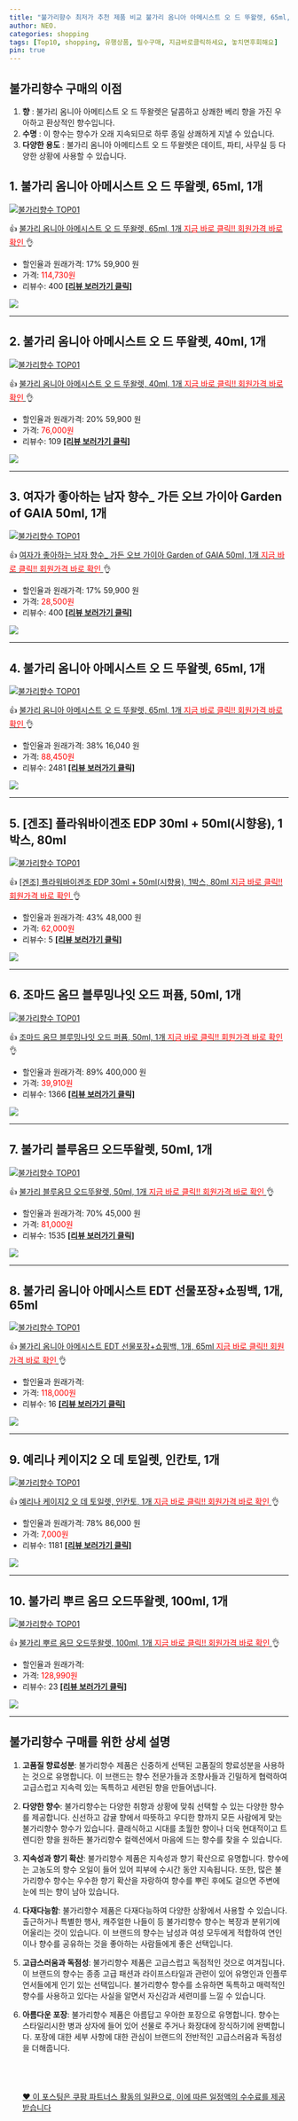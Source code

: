 ```yaml
---
title: "불가리향수 최저가 추천 제품 비교 불가리 옴니아 아메시스트 오 드 뚜왈렛, 65ml, 1개 가격 비교 최저가장점"
author: NEO.
categories: shopping
tags: [Top10, shopping, 유행상품, 필수구매, 지금바로클릭하세요, 놓치면후회해요]
pin: true
---
```

## 불가리향수 구매의 이점
1. **향** : 불가리 옴니아 아메티스트 오 드 뚜왈렛은 달콤하고 상쾌한 베리 향을 가진 우아하고 환상적인 향수입니다.
2. **수명** : 이 향수는 향수가 오래 지속되므로 하루 종일 상쾌하게 지낼 수 있습니다. 
3. **다양한 용도** : 불가리 옴니아 아메티스트 오 드 뚜왈렛은 데이트, 파티, 사무실 등 다양한 상황에 사용할 수 있습니다.

   

## 1. 불가리 옴니아 아메시스트 오 드 뚜왈렛, 65ml, 1개

[![불가리향수 TOP01](https://thumbnail7.coupangcdn.com/thumbnails/remote/490x490ex/image/vendor_inventory/3c4e/993b342e72de7ef3a34cedde61c7f3878f4f8e9a3ce7b153b1a2af9c6967.jpg)](https://link.coupang.com/re/AFFSDP?lptag=AF3617701&subid=GithubCoopas&pageKey=1487906912&traceid=V0-153&itemId=2554116771&vendorItemId=86044544126)


👍 [불가리 옴니아 아메시스트 오 드 뚜왈렛, 65ml, 1개 <font color=red> 지금 바로 클릭!! 회원가격 바로 확인 </font> ](https://link.coupang.com/re/AFFSDP?lptag=AF3617701&subid=GithubCoopas&pageKey=1487906912&traceid=V0-153&itemId=2554116771&vendorItemId=86044544126) 👌 


- 할인율과 원래가격: 17%  59,900   원
- 가격: <span style='color:red'>114,730원</span>
- 리뷰수: 400  [**[리뷰 보러가기 클릭]**](https://link.coupang.com/re/AFFSDP?lptag=AF3617701&subid=GithubCoopas&pageKey=1487906912&traceid=V0-153&itemId=2554116771&vendorItemId=86044544126)

[![](/discount_price.png)](https://link.coupang.com/re/AFFSDP?lptag=AF3617701&subid=GithubCoopas&pageKey=1487906912&traceid=V0-153&itemId=2554116771&vendorItemId=86044544126)

---


   

## 2. 불가리 옴니아 아메시스트 오 드 뚜왈렛, 40ml, 1개

[![불가리향수 TOP01](https://thumbnail8.coupangcdn.com/thumbnails/remote/490x490ex/image/vendor_inventory/ce30/37828a50bb4884243d3b123cdc435fc0c5b1c5288b85b209edff50a2aeb7.jpg)](https://link.coupang.com/re/AFFSDP?lptag=AF3617701&subid=GithubCoopas&pageKey=1487906912&traceid=V0-153&itemId=2554544618&vendorItemId=87978801470)


👍 [불가리 옴니아 아메시스트 오 드 뚜왈렛, 40ml, 1개 <font color=red> 지금 바로 클릭!! 회원가격 바로 확인 </font> ](https://link.coupang.com/re/AFFSDP?lptag=AF3617701&subid=GithubCoopas&pageKey=1487906912&traceid=V0-153&itemId=2554544618&vendorItemId=87978801470) 👌 


- 할인율과 원래가격: 20%  59,900   원
- 가격: <span style='color:red'>76,000원</span>
- 리뷰수: 109  [**[리뷰 보러가기 클릭]**](https://link.coupang.com/re/AFFSDP?lptag=AF3617701&subid=GithubCoopas&pageKey=1487906912&traceid=V0-153&itemId=2554544618&vendorItemId=87978801470)

[![](/discount_price.png)](https://link.coupang.com/re/AFFSDP?lptag=AF3617701&subid=GithubCoopas&pageKey=1487906912&traceid=V0-153&itemId=2554544618&vendorItemId=87978801470)

---


   

## 3. 여자가 좋아하는 남자 향수_ 가든 오브 가이아 Garden of GAIA 50ml, 1개

[![불가리향수 TOP01](https://thumbnail10.coupangcdn.com/thumbnails/remote/490x490ex/image/vendor_inventory/ef65/5970ed445417442a10281bbc2ae36cc74daa75701a5a879852e855a04015.jpg)](https://link.coupang.com/re/AFFSDP?lptag=AF3617701&subid=GithubCoopas&pageKey=6460519502&traceid=V0-153&itemId=14058721528&vendorItemId=81593881091)


👍 [여자가 좋아하는 남자 향수_ 가든 오브 가이아 Garden of GAIA 50ml, 1개 <font color=red> 지금 바로 클릭!! 회원가격 바로 확인 </font> ](https://link.coupang.com/re/AFFSDP?lptag=AF3617701&subid=GithubCoopas&pageKey=6460519502&traceid=V0-153&itemId=14058721528&vendorItemId=81593881091) 👌 


- 할인율과 원래가격: 17%  59,900   원
- 가격: <span style='color:red'>28,500원</span>
- 리뷰수: 400  [**[리뷰 보러가기 클릭]**](https://link.coupang.com/re/AFFSDP?lptag=AF3617701&subid=GithubCoopas&pageKey=6460519502&traceid=V0-153&itemId=14058721528&vendorItemId=81593881091)

[![](/discount_price.png)](https://link.coupang.com/re/AFFSDP?lptag=AF3617701&subid=GithubCoopas&pageKey=6460519502&traceid=V0-153&itemId=14058721528&vendorItemId=81593881091)

---


   

## 4. 불가리 옴니아 아메시스트 오 드 뚜왈렛, 65ml, 1개

[![불가리향수 TOP01](https://thumbnail6.coupangcdn.com/thumbnails/remote/490x490ex/image/vendor_inventory/2ca6/7f63be5da2ab63521ca6cf0d13c11c57f84fc1b72df072c958738881e88a.jpg)](https://link.coupang.com/re/AFFSDP?lptag=AF3617701&subid=GithubCoopas&pageKey=6740281973&traceid=V0-153&itemId=16269409996&vendorItemId=87912676725)


👍 [불가리 옴니아 아메시스트 오 드 뚜왈렛, 65ml, 1개 <font color=red> 지금 바로 클릭!! 회원가격 바로 확인 </font> ](https://link.coupang.com/re/AFFSDP?lptag=AF3617701&subid=GithubCoopas&pageKey=6740281973&traceid=V0-153&itemId=16269409996&vendorItemId=87912676725) 👌 


- 할인율과 원래가격: 38%  16,040   원
- 가격: <span style='color:red'>88,450원</span>
- 리뷰수: 2481  [**[리뷰 보러가기 클릭]**](https://link.coupang.com/re/AFFSDP?lptag=AF3617701&subid=GithubCoopas&pageKey=6740281973&traceid=V0-153&itemId=16269409996&vendorItemId=87912676725)

[![](/discount_price.png)](https://link.coupang.com/re/AFFSDP?lptag=AF3617701&subid=GithubCoopas&pageKey=6740281973&traceid=V0-153&itemId=16269409996&vendorItemId=87912676725)

---


   

## 5. [겐조] 플라워바이겐조 EDP 30ml + 50ml(시향용), 1박스, 80ml

[![불가리향수 TOP01](https://thumbnail9.coupangcdn.com/thumbnails/remote/490x490ex/image/vendor_inventory/ac5e/412c443896692091558d75c505ba30fce1419532b70192a67db95ed9a2f8.jpg)](https://link.coupang.com/re/AFFSDP?lptag=AF3617701&subid=GithubCoopas&pageKey=7592877247&traceid=V0-153&itemId=20067831224&vendorItemId=87163662977)


👍 [[겐조] 플라워바이겐조 EDP 30ml + 50ml(시향용), 1박스, 80ml <font color=red> 지금 바로 클릭!! 회원가격 바로 확인 </font> ](https://link.coupang.com/re/AFFSDP?lptag=AF3617701&subid=GithubCoopas&pageKey=7592877247&traceid=V0-153&itemId=20067831224&vendorItemId=87163662977) 👌 


- 할인율과 원래가격: 43%  48,000   원
- 가격: <span style='color:red'>62,000원</span>
- 리뷰수: 5  [**[리뷰 보러가기 클릭]**](https://link.coupang.com/re/AFFSDP?lptag=AF3617701&subid=GithubCoopas&pageKey=7592877247&traceid=V0-153&itemId=20067831224&vendorItemId=87163662977)

[![](/discount_price.png)](https://link.coupang.com/re/AFFSDP?lptag=AF3617701&subid=GithubCoopas&pageKey=7592877247&traceid=V0-153&itemId=20067831224&vendorItemId=87163662977)

---


   

## 6. 조마드 옴므 블루밍나잇 오드 퍼퓸, 50ml, 1개

[![불가리향수 TOP01](https://thumbnail9.coupangcdn.com/thumbnails/remote/490x490ex/image/vendor_inventory/468b/d754e8ad3f1e598f9a39197d7f0da9bb66b9c9d0c34871adc41b7be3dbcb.jpg)](https://link.coupang.com/re/AFFSDP?lptag=AF3617701&subid=GithubCoopas&pageKey=6069716359&traceid=V0-153&itemId=11200323609&vendorItemId=86385338916)


👍 [조마드 옴므 블루밍나잇 오드 퍼퓸, 50ml, 1개 <font color=red> 지금 바로 클릭!! 회원가격 바로 확인 </font> ](https://link.coupang.com/re/AFFSDP?lptag=AF3617701&subid=GithubCoopas&pageKey=6069716359&traceid=V0-153&itemId=11200323609&vendorItemId=86385338916) 👌 


- 할인율과 원래가격: 89%  400,000   원
- 가격: <span style='color:red'>39,910원</span>
- 리뷰수: 1366  [**[리뷰 보러가기 클릭]**](https://link.coupang.com/re/AFFSDP?lptag=AF3617701&subid=GithubCoopas&pageKey=6069716359&traceid=V0-153&itemId=11200323609&vendorItemId=86385338916)

[![](/discount_price.png)](https://link.coupang.com/re/AFFSDP?lptag=AF3617701&subid=GithubCoopas&pageKey=6069716359&traceid=V0-153&itemId=11200323609&vendorItemId=86385338916)

---


   

## 7. 불가리 블루옴므 오드뚜왈렛, 50ml, 1개

[![불가리향수 TOP01](https://thumbnail10.coupangcdn.com/thumbnails/remote/490x490ex/image/product/image/vendoritem/2019/02/21/3000259750/72f79310-ec1c-42ce-ab5d-a94a0e6e9550.jpg)](https://link.coupang.com/re/AFFSDP?lptag=AF3617701&subid=GithubCoopas&pageKey=88290133&traceid=V0-153&itemId=276400879&vendorItemId=5253946651)


👍 [불가리 블루옴므 오드뚜왈렛, 50ml, 1개 <font color=red> 지금 바로 클릭!! 회원가격 바로 확인 </font> ](https://link.coupang.com/re/AFFSDP?lptag=AF3617701&subid=GithubCoopas&pageKey=88290133&traceid=V0-153&itemId=276400879&vendorItemId=5253946651) 👌 


- 할인율과 원래가격: 70%  45,000   원
- 가격: <span style='color:red'>81,000원</span>
- 리뷰수: 1535  [**[리뷰 보러가기 클릭]**](https://link.coupang.com/re/AFFSDP?lptag=AF3617701&subid=GithubCoopas&pageKey=88290133&traceid=V0-153&itemId=276400879&vendorItemId=5253946651)

[![](/discount_price.png)](https://link.coupang.com/re/AFFSDP?lptag=AF3617701&subid=GithubCoopas&pageKey=88290133&traceid=V0-153&itemId=276400879&vendorItemId=5253946651)

---


   

## 8. 불가리 옴니아 아메시스트 EDT 선물포장+쇼핑백, 1개, 65ml

[![불가리향수 TOP01](https://thumbnail6.coupangcdn.com/thumbnails/remote/490x490ex/image/vendor_inventory/aa11/74a00b9fa2a70743c4e3933be50379a23e1c6463c16672416658abeeaf6e.jpg)](https://link.coupang.com/re/AFFSDP?lptag=AF3617701&subid=GithubCoopas&pageKey=151056378&traceid=V0-153&itemId=436109401&vendorItemId=87147895163)


👍 [불가리 옴니아 아메시스트 EDT 선물포장+쇼핑백, 1개, 65ml <font color=red> 지금 바로 클릭!! 회원가격 바로 확인 </font> ](https://link.coupang.com/re/AFFSDP?lptag=AF3617701&subid=GithubCoopas&pageKey=151056378&traceid=V0-153&itemId=436109401&vendorItemId=87147895163) 👌 


- 할인율과 원래가격: 
- 가격: <span style='color:red'>118,000원</span>
- 리뷰수: 16  [**[리뷰 보러가기 클릭]**](https://link.coupang.com/re/AFFSDP?lptag=AF3617701&subid=GithubCoopas&pageKey=151056378&traceid=V0-153&itemId=436109401&vendorItemId=87147895163)

[![](/discount_price.png)](https://link.coupang.com/re/AFFSDP?lptag=AF3617701&subid=GithubCoopas&pageKey=151056378&traceid=V0-153&itemId=436109401&vendorItemId=87147895163)

---


   

## 9. 예리나 케이지2 오 데 토일렛, 인칸토, 1개

[![불가리향수 TOP01](https://thumbnail7.coupangcdn.com/thumbnails/remote/490x490ex/image/vendor_inventory/ec35/d229bf4e9ae251f92d5dea8d933a96e6bc11d9ebdd82fa969f30abdd10ba.jpg)](https://link.coupang.com/re/AFFSDP?lptag=AF3617701&subid=GithubCoopas&pageKey=6353239333&traceid=V0-153&itemId=13377009329&vendorItemId=80631917101)


👍 [예리나 케이지2 오 데 토일렛, 인칸토, 1개 <font color=red> 지금 바로 클릭!! 회원가격 바로 확인 </font> ](https://link.coupang.com/re/AFFSDP?lptag=AF3617701&subid=GithubCoopas&pageKey=6353239333&traceid=V0-153&itemId=13377009329&vendorItemId=80631917101) 👌 


- 할인율과 원래가격: 78%  86,000   원
- 가격: <span style='color:red'>7,000원</span>
- 리뷰수: 1181  [**[리뷰 보러가기 클릭]**](https://link.coupang.com/re/AFFSDP?lptag=AF3617701&subid=GithubCoopas&pageKey=6353239333&traceid=V0-153&itemId=13377009329&vendorItemId=80631917101)

[![](/discount_price.png)](https://link.coupang.com/re/AFFSDP?lptag=AF3617701&subid=GithubCoopas&pageKey=6353239333&traceid=V0-153&itemId=13377009329&vendorItemId=80631917101)

---


   

## 10. 불가리 뿌르 옴므 오드뚜왈렛, 100ml, 1개

[![불가리향수 TOP01](https://thumbnail9.coupangcdn.com/thumbnails/remote/490x490ex/image/vendor_inventory/7a57/72af164c94a48f01ff61c534701bc7332eb0a161187f1e27ecab06c9bfbc.jpg)](https://link.coupang.com/re/AFFSDP?lptag=AF3617701&subid=GithubCoopas&pageKey=7330578980&traceid=V0-153&itemId=18819259365&vendorItemId=4178636525)


👍 [불가리 뿌르 옴므 오드뚜왈렛, 100ml, 1개 <font color=red> 지금 바로 클릭!! 회원가격 바로 확인 </font> ](https://link.coupang.com/re/AFFSDP?lptag=AF3617701&subid=GithubCoopas&pageKey=7330578980&traceid=V0-153&itemId=18819259365&vendorItemId=4178636525) 👌 


- 할인율과 원래가격: 
- 가격: <span style='color:red'>128,990원</span>
- 리뷰수: 23  [**[리뷰 보러가기 클릭]**](https://link.coupang.com/re/AFFSDP?lptag=AF3617701&subid=GithubCoopas&pageKey=7330578980&traceid=V0-153&itemId=18819259365&vendorItemId=4178636525)

[![](/discount_price.png)](https://link.coupang.com/re/AFFSDP?lptag=AF3617701&subid=GithubCoopas&pageKey=7330578980&traceid=V0-153&itemId=18819259365&vendorItemId=4178636525)

---
## 불가리향수 구매를 위한 상세 설명
1. **고품질 향료성분**: 불가리향수 제품은 신중하게 선택된 고품질의 향료성분을 사용하는 것으로 유명합니다. 이 브랜드는 향수 전문가들과 조향사들과 긴밀하게 협력하여 고급스럽고 지속력 있는 독특하고 세련된 향을 만들어냅니다.

2. **다양한 향수**: 불가리향수는 다양한 취향과 상황에 맞춰 선택할 수 있는 다양한 향수를 제공합니다. 신선하고 감귤 향에서 따뜻하고 우디한 향까지 모든 사람에게 맞는 불가리향수 향수가 있습니다. 클래식하고 시대를 초월한 향이나 더욱 현대적이고 트렌디한 향을 원하든 불가리향수 컬렉션에서 마음에 드는 향수를 찾을 수 있습니다.

3. **지속성과 향기 확산**: 불가리향수 제품은 지속성과 향기 확산으로 유명합니다. 향수에는 고농도의 향수 오일이 들어 있어 피부에 수시간 동안 지속됩니다. 또한, 많은 불가리향수 향수는 우수한 향기 확산을 자랑하여 향수를 뿌린 후에도 걸으면 주변에 눈에 띄는 향이 남아 있습니다.

4. **다재다능함**: 불가리향수 제품은 다재다능하여 다양한 상황에서 사용할 수 있습니다. 출근하거나 특별한 행사, 캐주얼한 나들이 등 불가리향수 향수는 복장과 분위기에 어울리는 것이 있습니다. 이 브랜드의 향수는 남성과 여성 모두에게 적합하여 연인이나 향수를 공유하는 것을 좋아하는 사람들에게 좋은 선택입니다.

5. **고급스러움과 독점성**: 불가리향수 제품은 고급스럽고 독점적인 것으로 여겨집니다. 이 브랜드의 향수는 종종 고급 패션과 라이프스타일과 관련이 있어 유명인과 인플루언서들에게 인기 있는 선택입니다. 불가리향수 향수를 소유하면 독특하고 매력적인 향수를 사용하고 있다는 사실을 알면서 자신감과 세련미를 느낄 수 있습니다.

6. **아름다운 포장**: 불가리향수 제품은 아름답고 우아한 포장으로 유명합니다. 향수는 스타일리시한 병과 상자에 들어 있어 선물로 주거나 화장대에 장식하기에 완벽합니다. 포장에 대한 세부 사항에 대한 관심이 브랜드의 전반적인 고급스러움과 독점성을 더해줍니다.<br><br><br><br><br> [ ❤  이 포스팅은 쿠팡 파트너스 활동의 일환으로, 이에 따른 일정액의 수수료를 제공받습니다](https://link.coupang.com/a/bcEFyh)